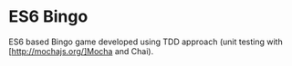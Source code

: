 # ES6 Bingo
ES6 based Bingo game developed using TDD approach (unit testing with [http://mochajs.org/]Mocha and Chai).